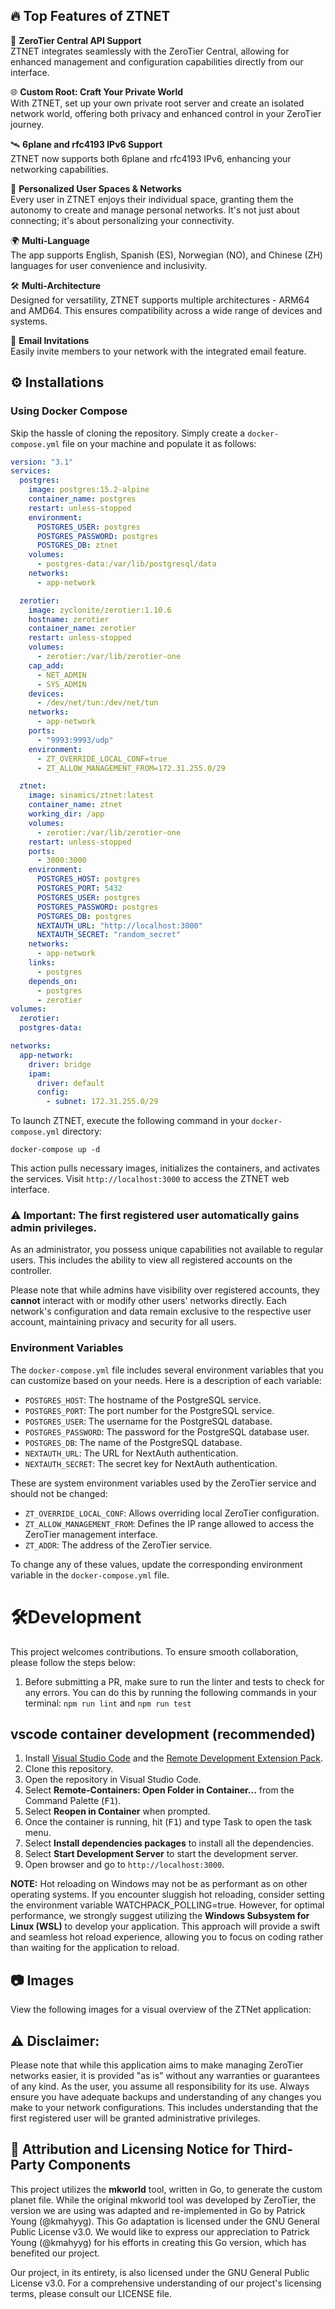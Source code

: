 
<h2> 🔥 Top Features of ZTNET </h2>

🍬 **ZeroTier Central API Support**  
ZTNET integrates seamlessly with the ZeroTier Central, allowing for enhanced management and configuration capabilities directly from our interface.

🌐 **Custom Root: Craft Your Private World**  
With ZTNET, set up your own private root server and create an isolated network world, offering both privacy and enhanced control in your ZeroTier journey.

🛰️ **6plane and rfc4193 IPv6 Support**   
ZTNET now supports both 6plane and rfc4193 IPv6, enhancing your networking capabilities.

🚀 **Personalized User Spaces & Networks**  
Every user in ZTNET enjoys their individual space, granting them the autonomy to create and manage personal networks. It's not just about connecting; it's about personalizing your connectivity.

🌍 **Multi-Language**  
The app supports English, Spanish (ES), Norwegian (NO), and Chinese (ZH) languages for user convenience and inclusivity.

🛠️ **Multi-Architecture**  
Designed for versatility, ZTNET supports multiple architectures - ARM64 and AMD64. This ensures compatibility across a wide range of devices and systems.

📧 **Email Invitations**  
Easily invite members to your network with the integrated email feature.


## ⚙️ Installations

### Using Docker Compose

Skip the hassle of cloning the repository. Simply create a `docker-compose.yml` file on your machine and populate it as follows:

```yaml
version: "3.1"
services:
  postgres:
    image: postgres:15.2-alpine
    container_name: postgres
    restart: unless-stopped
    environment:
      POSTGRES_USER: postgres
      POSTGRES_PASSWORD: postgres
      POSTGRES_DB: ztnet
    volumes:
      - postgres-data:/var/lib/postgresql/data
    networks:
      - app-network

  zerotier:
    image: zyclonite/zerotier:1.10.6
    hostname: zerotier
    container_name: zerotier
    restart: unless-stopped
    volumes:
      - zerotier:/var/lib/zerotier-one
    cap_add:
      - NET_ADMIN
      - SYS_ADMIN
    devices:
      - /dev/net/tun:/dev/net/tun
    networks:
      - app-network
    ports:
      - "9993:9993/udp"
    environment:
      - ZT_OVERRIDE_LOCAL_CONF=true
      - ZT_ALLOW_MANAGEMENT_FROM=172.31.255.0/29

  ztnet:
    image: sinamics/ztnet:latest
    container_name: ztnet
    working_dir: /app
    volumes:
      - zerotier:/var/lib/zerotier-one
    restart: unless-stopped
    ports:
      - 3000:3000
    environment:
      POSTGRES_HOST: postgres
      POSTGRES_PORT: 5432
      POSTGRES_USER: postgres
      POSTGRES_PASSWORD: postgres
      POSTGRES_DB: postgres
      NEXTAUTH_URL: "http://localhost:3000"
      NEXTAUTH_SECRET: "random_secret"
    networks:
      - app-network
    links:
      - postgres
    depends_on:
      - postgres
      - zerotier
volumes:
  zerotier:
  postgres-data:

networks:
  app-network:
    driver: bridge
    ipam:
      driver: default
      config:
        - subnet: 172.31.255.0/29
```

To launch ZTNET, execute the following command in your `docker-compose.yml` directory:

`docker-compose up -d`

This action pulls necessary images, initializes the containers, and activates the services.
Visit `http://localhost:3000` to access the ZTNET web interface.

### ⚠️ Important: The first registered user automatically gains admin privileges.

As an administrator, you possess unique capabilities not available to regular users. This includes the ability to view all registered accounts on the controller.

Please note that while admins have visibility over registered accounts, they **cannot** interact with or modify other users' networks directly. Each network's configuration and data remain exclusive to the respective user account, maintaining privacy and security for all users.

### Environment Variables

The `docker-compose.yml` file includes several environment variables that you can customize based on your needs. Here is a description of each variable:

- `POSTGRES_HOST`: The hostname of the PostgreSQL service.
- `POSTGRES_PORT`: The port number for the PostgreSQL service.
- `POSTGRES_USER`: The username for the PostgreSQL database.
- `POSTGRES_PASSWORD`: The password for the PostgreSQL database user.
- `POSTGRES_DB`: The name of the PostgreSQL database.
- `NEXTAUTH_URL`: The URL for NextAuth authentication.
- `NEXTAUTH_SECRET`: The secret key for NextAuth authentication.

These are system environment variables used by the ZeroTier service and should not be changed:

- `ZT_OVERRIDE_LOCAL_CONF`: Allows overriding local ZeroTier configuration.
- `ZT_ALLOW_MANAGEMENT_FROM`: Defines the IP range allowed to access the ZeroTier management interface.
- `ZT_ADDR`: The address of the ZeroTier service.

To change any of these values, update the corresponding environment variable in the `docker-compose.yml` file.

# 🛠️Development

This project welcomes contributions. To ensure smooth collaboration, please follow the steps below:

1. Before submitting a PR, make sure to run the linter and tests to check for any errors. You can do this by running the following commands in your terminal:
   `npm run lint` and `npm run test`

## vscode container development (recommended)

1. Install [Visual Studio Code](https://code.visualstudio.com/) and the [Remote Development Extension Pack](https://marketplace.visualstudio.com/items?itemName=ms-vscode-remote.vscode-remote-extensionpack).
2. Clone this repository.
3. Open the repository in Visual Studio Code.
4. Select **Remote-Containers: Open Folder in Container...** from the Command Palette (<kbd>F1</kbd>).
5. Select **Reopen in Container** when prompted.
6. Once the container is running, hit (<kbd>F1</kbd>) and type Task to open the task menu.
7. Select **Install dependencies packages** to install all the dependencies.
8. Select **Start Development Server** to start the development server.
9. Open browser and go to `http://localhost:3000`.

**NOTE:** Hot reloading on Windows may not be as performant as on other operating systems. If you encounter sluggish hot reloading, consider setting the environment variable WATCHPACK_POLLING=true. However, for optimal performance, we strongly suggest utilizing the **Windows Subsystem for Linux (WSL)** to develop your application. This approach will provide a swift and seamless hot reload experience, allowing you to focus on coding rather than waiting for the application to reload.

## 📷 Images
View the following images for a visual overview of the ZTNet application:


## ⚠️ Disclaimer:

Please note that while this application aims to make managing ZeroTier networks easier, it is provided "as is" without any warranties or guarantees of any kind. As the user, you assume all responsibility for its use. Always ensure you have adequate backups and understanding of any changes you make to your network configurations. This includes understanding that the first registered user will be granted administrative privileges.

## 📄 Attribution and Licensing Notice for Third-Party Components
This project utilizes the **mkworld** tool, written in Go, to generate the custom planet file. While the original mkworld tool was developed by ZeroTier, the version we are using was adapted and re-implemented in Go by Patrick Young (@kmahyyg). This Go adaptation is licensed under the GNU General Public License v3.0. We would like to express our appreciation to Patrick Young (@kmahyyg) for his efforts in creating this Go version, which has benefited our project.

Our project, in its entirety, is also licensed under the GNU General Public License v3.0. For a comprehensive understanding of our project's licensing terms, please consult our LICENSE file.
